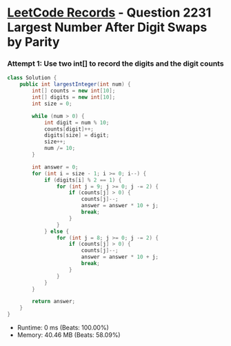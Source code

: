 # [LeetCode Records](../../README.md) - Question 2231 Largest Number After Digit Swaps by Parity

### Attempt 1: Use two int[] to record the digits and the digit counts
```java
class Solution {
    public int largestInteger(int num) {
        int[] counts = new int[10];
        int[] digits = new int[10];
        int size = 0;

        while (num > 0) {
            int digit = num % 10;
            counts[digit]++;
            digits[size] = digit;
            size++;
            num /= 10;
        }

        int answer = 0;
        for (int i = size - 1; i >= 0; i--) {
            if (digits[i] % 2 == 1) {
                for (int j = 9; j >= 0; j -= 2) {
                    if (counts[j] > 0) {
                        counts[j]--;
                        answer = answer * 10 + j;
                        break;
                    }
                }
            } else {
                for (int j = 8; j >= 0; j -= 2) {
                    if (counts[j] > 0) {
                        counts[j]--;
                        answer = answer * 10 + j;
                        break;
                    }
                }
            }
        }

        return answer;
    }
}
```
- Runtime: 0 ms (Beats: 100.00%)
- Memory: 40.46 MB (Beats: 58.09%)

<br>
